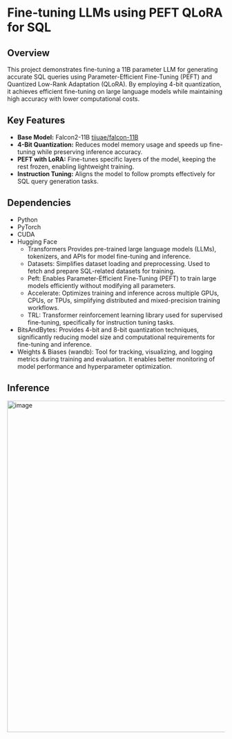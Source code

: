 # Fine-tuning LLMs using PEFT QLoRA for SQL 

## Overview 
This project demonstrates fine-tuning a 11B parameter LLM for generating accurate SQL queries using Parameter-Efficient Fine-Tuning (PEFT) and Quantized Low-Rank Adaptation (QLoRA). By employing 4-bit quantization, it achieves efficient fine-tuning on large language models while maintaining high accuracy with lower computational costs.

## Key Features
- **Base Model:** Falcon2-11B [tiiuae/falcon-11B](https://huggingface.co/tiiuae/falcon-11B)
- **4-Bit Quantization:** Reduces model memory usage and speeds up fine-tuning while preserving inference accuracy.
- **PEFT with LoRA:** Fine-tunes specific layers of the model, keeping the rest frozen, enabling lightweight training.
- **Instruction Tuning:** Aligns the model to follow prompts effectively for SQL query generation tasks.

## Dependencies
- Python
- PyTorch
- CUDA
- Hugging Face
  - Transformers Provides pre-trained large language models (LLMs), tokenizers, and APIs for model fine-tuning and inference.
  - Datasets: Simplifies dataset loading and preprocessing. Used to fetch and prepare SQL-related datasets for training.
  - Peft: Enables Parameter-Efficient Fine-Tuning (PEFT) to train large models efficiently without modifying all parameters.
  - Accelerate: Optimizes training and inference across multiple GPUs, CPUs, or TPUs, simplifying distributed and mixed-precision training workflows.
  - TRL: Transformer reinforcement learning library used for supervised fine-tuning, specifically for instruction tuning tasks.
- BitsAndBytes: Provides 4-bit and 8-bit quantization techniques, significantly reducing model size and computational requirements for fine-tuning and inference. 
- Weights & Biases (wandb): Tool for tracking, visualizing, and logging metrics during training and evaluation. It enables better monitoring of model performance and hyperparameter optimization.

## Inference
<img width="768" alt="image" src="https://github.com/user-attachments/assets/8208d827-8496-496d-8623-212d7daf8f8e">

